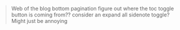> Web of the blog
> bottom pagination
> figure out where the toc toggle button is coming from??
> consider an expand all sidenote toggle? Might just be annoying


